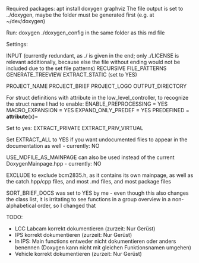 Required packages: apt install doxygen graphviz
The file output is set to ../doxygen, maybe the folder must be generated first (e.g. at ~/dev/doxygen)

Run: doxygen ./doxygen_config in the same folder as this md file

Settings:

INPUT (currently redundant, as ./ is given in the end; only ./LICENSE is relevant additionally, because else the file without ending would not be included due to the set file patterns)
RECURSIVE
FILE_PATTERNS
GENERATE_TREEVIEW
EXTRACT_STATIC (set to YES)

PROJECT_NAME
PROJECT_BRIEF
PROJECT_LOGO
OUTPUT_DIRECTORY

For struct definitions with attribute in the low_level_controller, to recognize the struct name I had to enable:
ENABLE_PREPROCESSING   = YES
MACRO_EXPANSION        = YES
EXPAND_ONLY_PREDEF     = YES
PREDEFINED             = __attribute__(x)=

Set to yes:
EXTRACT_PRIVATE
EXTRACT_PRIV_VIRTUAL

Set EXTRACT_ALL to YES if you want undocumented files to appear in the documentation as well - currently: NO

USE_MDFILE_AS_MAINPAGE can also be used instead of the current DoxygenMainpage.hpp - currently: NO

EXCLUDE to exclude bcm2835.h, as it contains its own mainpage, as well as the catch.hpp/cpp files, and most .md files, and most package files

SORT_BRIEF_DOCS was set to YES by me - even though this also changes the class list, it is irritating to see functions in a group overview in a non-alphabetical order, so I changed that

TODO:
- LCC Labcam korrekt dokumentieren (zurzeit: Nur Gerüst)
- IPS korrekt dokumentieren (zurzeit: Nur Gerüst)
- In IPS: Main functions entweder nicht dokumentieren oder anders benennen (Doxygen kann nicht mit gleichen Funktionsnamen umgehen)
- Vehicle korrekt dokumentieren (zurzeit: Nur Gerüst)